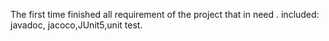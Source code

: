 The first time finished all requirement of the project that in need .
included: javadoc, jacoco,JUnit5,unit test.
